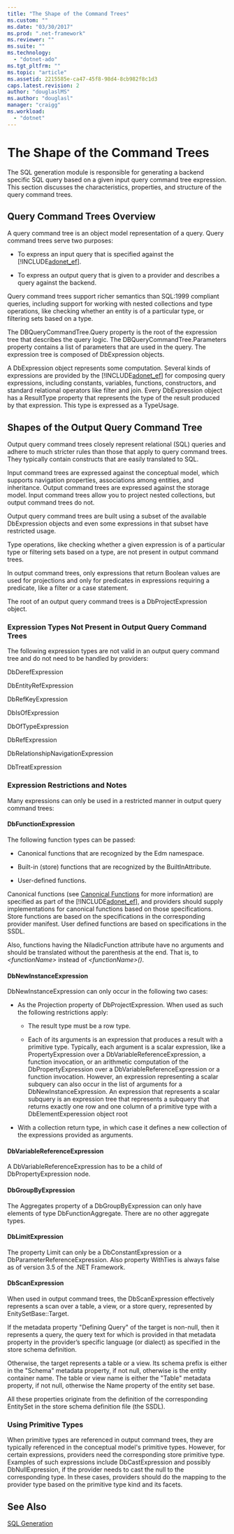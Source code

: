 ```yaml
---
title: "The Shape of the Command Trees"
ms.custom: ""
ms.date: "03/30/2017"
ms.prod: ".net-framework"
ms.reviewer: ""
ms.suite: ""
ms.technology: 
  - "dotnet-ado"
ms.tgt_pltfrm: ""
ms.topic: "article"
ms.assetid: 2215585e-ca47-45f8-98d4-8cb982f8c1d3
caps.latest.revision: 2
author: "douglaslMS"
ms.author: "douglasl"
manager: "craigg"
ms.workload: 
  - "dotnet"
---
```

# The Shape of the Command Trees
The SQL generation module is responsible for generating a backend specific SQL query based on a given input query command tree expression. This section discusses the characteristics, properties, and structure of the query command trees.  
  
## Query Command Trees Overview  
 A query command tree is an object model representation of a query. Query command trees serve two purposes:  
  
-   To express an input query that is specified against the [!INCLUDE[adonet_ef](../../../../../includes/adonet-ef-md.md)].  
  
-   To express an output query that is given to a provider and describes a query against the backend.  
  
 Query command trees support richer semantics than SQL:1999 compliant queries, including support for working with nested collections and type operations, like checking whether an entity is of a particular type, or filtering sets based on a type.  
  
 The DBQueryCommandTree.Query property is the root of the expression tree that describes the query logic. The DBQueryCommandTree.Parameters property contains a list of parameters that are used in the query. The expression tree is composed of DbExpression objects.  
  
 A DbExpression object represents some computation. Several kinds of expressions are provided by the [!INCLUDE[adonet_ef](../../../../../includes/adonet-ef-md.md)] for composing query expressions, including constants, variables, functions, constructors, and standard relational operators like filter and join. Every DbExpression object has a ResultType property that represents the type of the result produced by that expression. This type is expressed as a TypeUsage.  
  
## Shapes of the Output Query Command Tree  
 Output query command trees closely represent relational (SQL) queries and adhere to much stricter rules than those that apply to query command trees. They typically contain constructs that are easily translated to SQL.  
  
 Input command trees are expressed against the conceptual model, which supports navigation properties, associations among entities, and inheritance. Output command trees are expressed against the storage model. Input command trees allow you to project nested collections, but output command trees do not.  
  
 Output query command trees are built using a subset of the available DbExpression objects and even some expressions in that subset have restricted usage.  
  
 Type operations, like checking whether a given expression is of a particular type or filtering sets based on a type, are not present in output command trees.  
  
 In output command trees, only expressions that return Boolean values are used for projections and only for predicates in expressions requiring a predicate, like a filter or a case statement.  
  
 The root of an output query command trees is a DbProjectExpression object.  
  
### Expression Types Not Present in Output Query Command Trees  
 The following expression types are not valid in an output query command tree and do not need to be handled by providers:  
  
 DbDerefExpression  
  
 DbEntityRefExpression  
  
 DbRefKeyExpression  
  
 DbIsOfExpression  
  
 DbOfTypeExpression  
  
 DbRefExpression  
  
 DbRelationshipNavigationExpression  
  
 DbTreatExpression  
  
### Expression Restrictions and Notes  
 Many expressions can only be used in a restricted manner in output query command trees:  
  
#### DbFunctionExpression  
 The following function types can be passed:  
  
-   Canonical functions that are recognized by the Edm namespace.  
  
-   Built-in (store) functions that are recognized by the BuiltInAttribute.  
  
-   User-defined functions.  
  
 Canonical functions (see [Canonical Functions](../../../../../docs/framework/data/adonet/ef/language-reference/canonical-functions.md) for more information) are specified as part of the [!INCLUDE[adonet_ef](../../../../../includes/adonet-ef-md.md)], and providers should supply implementations for canonical functions based on those specifications. Store functions are based on the specifications in the corresponding provider manifest. User defined functions are based on specifications in the SSDL.  
  
 Also, functions having the NiladicFunction attribute have no arguments and should be translated without the parenthesis at the end.  That is, to *\<functionName>* instead of *\<functionName>()*.  
  
#### DbNewInstanceExpression  
 DbNewInstanceExpression can only occur in the following two cases:  
  
-   As the Projection property of DbProjectExpression.  When used as such the following restrictions apply:  
  
    -   The result type must be a row type.  
  
    -   Each of its arguments is an expression that produces a result with a primitive type. Typically, each argument is a scalar expression, like a PropertyExpression over a DbVariableReferenceExpression, a function invocation, or an arithmetic computation of the DbPropertyExpression over a DbVariableReferenceExpression or a function invocation. However, an expression representing a scalar subquery can also occur in the list of arguments for a DbNewInstanceExpression. An expression that represents a scalar subquery is an expression tree that represents a subquery that returns exactly one row and one column of a primitive type with a DbElementExperession object root  
  
-   With a collection return type, in which case it defines a new collection of the expressions provided as arguments.  
  
#### DbVariableReferenceExpression  
 A DbVariableReferenceExpression has to be a child of DbPropertyExpression node.  
  
#### DbGroupByExpression  
 The Aggregates property of a DbGroupByExpression can only have elements of type DbFunctionAggregate. There are no other aggregate types.  
  
#### DbLimitExpression  
 The property Limit can only be a DbConstantExpression or a DbParameterReferenceExpression. Also property WithTies is always false as of version 3.5 of the .NET Framework.  
  
#### DbScanExpression  
 When used in output command trees, the DbScanExpression effectively represents a scan over a table, a view, or a store query, represented by EnitySetBase::Target.  
  
 If the metadata property "Defining Query" of the target is non-null, then it represents a query, the query text for which is provided in that metadata property in the provider’s specific language (or dialect) as specified in the store schema definition.  
  
 Otherwise, the target represents a table or a view. Its schema prefix is either in the "Schema" metadata property, if not null, otherwise is the entity container name.  The table or view name is either the "Table" metadata property, if not null, otherwise the Name property of the entity set base.  
  
 All these properties originate from the definition of the corresponding EntitySet in the store schema definition file (the SSDL).  
  
### Using Primitive Types  
 When primitive types are referenced in output command trees, they are typically referenced in the conceptual model's primitive types. However, for certain expressions, providers need the corresponding store primitive type. Examples of such expressions include DbCastExpression and possibly DbNullExpression, if the provider needs to cast the null to the corresponding type. In these cases, providers should do the mapping to the provider type based on the primitive type kind and its facets.  
  
## See Also  
 [SQL Generation](../../../../../docs/framework/data/adonet/ef/sql-generation.md)
